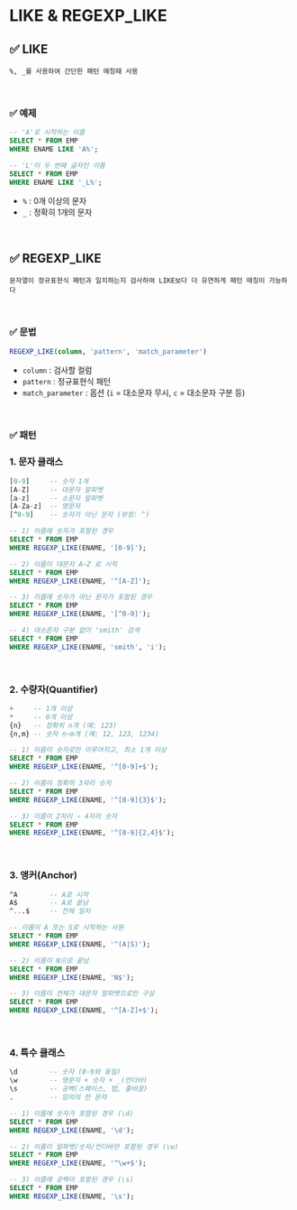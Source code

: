 # LIKE & REGEXP_LIKE
## ✅ LIKE
```
%, _를 사용하여 간단한 패턴 매칭때 사용
```

<br>

### ✅ 예제
```sql
-- 'A'로 시작하는 이름
SELECT * FROM EMP
WHERE ENAME LIKE 'A%';

-- 'L'이 두 번째 글자인 이름
SELECT * FROM EMP
WHERE ENAME LIKE '_L%';
```
- `%` : 0개 이상의 문자
- `_` : 정확히 1개의 문자

<br>

## ✅ REGEXP_LIKE
```
문자열이 정규표현식 패턴과 일치하는지 검사하여 LIKE보다 더 유연하게 패턴 매칭이 가능하다
```

<br>

### ✅ 문법
```sql
REGEXP_LIKE(column, 'pattern', 'match_parameter')
```
- `column` : 검사할 컬럼
- `pattern` : 정규표현식 패턴
- `match_parameter` : 옵션 (`i` = 대소문자 무시, `c` = 대소문자 구분 등)

<br>

### ✅ 패턴
### 1. 문자 클래스
```sql
[0-9]     -- 숫자 1개
[A-Z]     -- 대문자 알파벳
[a-z]     -- 소문자 알파벳
[A-Za-z]  -- 영문자
[^0-9]    -- 숫자가 아닌 문자 (부정: ^)
```
```sql
-- 1) 이름에 숫자가 포함된 경우
SELECT * FROM EMP
WHERE REGEXP_LIKE(ENAME, '[0-9]');

-- 2) 이름이 대문자 A~Z 로 시작
SELECT * FROM EMP
WHERE REGEXP_LIKE(ENAME, '^[A-Z]');

-- 3) 이름에 숫자가 아닌 문자가 포함된 경우
SELECT * FROM EMP
WHERE REGEXP_LIKE(ENAME, '[^0-9]');

-- 4) 대소문자 구분 없이 'smith' 검색
SELECT * FROM EMP
WHERE REGEXP_LIKE(ENAME, 'smith', 'i');
```

<br>

### 2. 수량자(Quantifier)
```sql
+     -- 1개 이상
*     -- 0개 이상
{n}   -- 정확히 n개 (예: 123)
{n,m} -- 숫자 n~m개 (예: 12, 123, 1234)
```
```sql
-- 1) 이름이 숫자로만 이루어지고, 최소 1개 이상
SELECT * FROM EMP
WHERE REGEXP_LIKE(ENAME, '^[0-9]+$');

-- 2) 이름이 정확히 3자리 숫자
SELECT * FROM EMP
WHERE REGEXP_LIKE(ENAME, '^[0-9]{3}$');

-- 3) 이름이 2자리 ~ 4자리 숫자
SELECT * FROM EMP
WHERE REGEXP_LIKE(ENAME, '^[0-9]{2,4}$');
```

<br>

### 3. 앵커(Anchor)
```sql
^A        -- A로 시작
A$        -- A로 끝남
^...$     -- 전체 일치
```
```sql
-- 이름이 A 또는 S로 시작하는 사원
SELECT * FROM EMP
WHERE REGEXP_LIKE(ENAME, '^(A|S)');

-- 2) 이름이 N으로 끝남
SELECT * FROM EMP
WHERE REGEXP_LIKE(ENAME, 'N$');

-- 3) 이름이 전체가 대문자 알파벳으로만 구성
SELECT * FROM EMP
WHERE REGEXP_LIKE(ENAME, '^[A-Z]+$');
```

<br>

### 4. 특수 클래스
```sql
\d        -- 숫자 (0-9와 동일)
\w        -- 영문자 + 숫자 + _(언더바)
\s        -- 공백(스페이스, 탭, 줄바꿈)
.         -- 임의의 한 문자
```
```sql
-- 1) 이름에 숫자가 포함된 경우 (\d)
SELECT * FROM EMP
WHERE REGEXP_LIKE(ENAME, '\d');

-- 2) 이름이 알파벳/숫자/언더바만 포함된 경우 (\w)
SELECT * FROM EMP
WHERE REGEXP_LIKE(ENAME, '^\w+$');

-- 3) 이름에 공백이 포함된 경우 (\s)
SELECT * FROM EMP
WHERE REGEXP_LIKE(ENAME, '\s');
```
